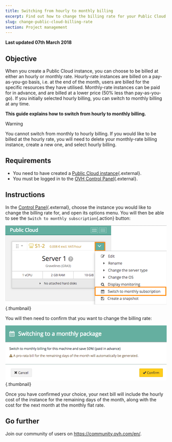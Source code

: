 ```yaml
---
title: Switching from hourly to monthly billing
excerpt: Find out how to change the billing rate for your Public Cloud instance
slug: change-public-cloud-billing-rate
section: Project management
---
```


**Last updated 07th March 2018**

## Objective

When you create a Public Cloud instance, you can choose to be billed at either an hourly or monthly rate. Hourly-rate instances are billed on a pay-as-you-go basis, i.e. at the end of the month, users are billed for the specific resources they have utilised. Monthly-rate instances can be paid for in advance, and are billed at a lower price (50% less than pay-as-you-go). If you initially selected hourly billing, you can switch to monthly billing at any time.

**This guide explains how to switch from hourly to monthly billing.**

> [!warning]
>
> You cannot switch from monthly to hourly billing. If you would like to be billed at the hourly rate, you will need to delete your monthly-rate billing instance, create a new one, and select hourly billing.
>


## Requirements

- You need to have created a [Public Cloud instance](https://www.ovh.co.uk/public-cloud/instances/){.external}.
- You must be logged in to the [OVH Control Panel](https://www.ovh.com/auth/?action=gotomanager){.external}.


## Instructions

In the [Control Panel](https://www.ovh.com/auth/?action=gotomanager){.external}, choose the instance you would like to change the billing rate for, and open its options menu. You will then be able to see the `Switch to monthly subscription`{.action} button:

![Change billing calculation](images/1_swich_to_monthly_sub.png){.thumbnail}

You will then need to confirm that you want to change the billing rate:

![Confirm billing calculation change](images/2_switch_to_monthly_confirm.png){.thumbnail}

Once you have confirmed your choice, your next bill will include the hourly cost of the instance for the remaining days of the month, along with the cost for the next month at the monthly flat rate.


## Go further

Join our community of users on <https://community.ovh.com/en/>.